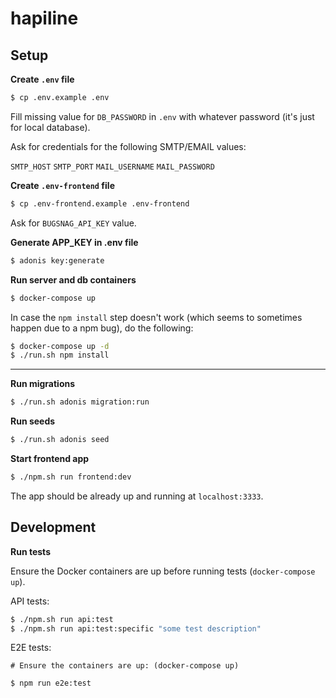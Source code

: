 # hapiline

## Setup

**Create `.env` file**

```bash
$ cp .env.example .env
```

Fill missing value for `DB_PASSWORD` in `.env` with whatever password (it's just for local database).

Ask for credentials for the following SMTP/EMAIL values:

`SMTP_HOST`
`SMTP_PORT`
`MAIL_USERNAME`
`MAIL_PASSWORD`

**Create `.env-frontend` file**

```bash
$ cp .env-frontend.example .env-frontend
```

Ask for `BUGSNAG_API_KEY` value.

**Generate APP_KEY in .env file**

```bash
$ adonis key:generate
```

**Run server and db containers**

```bash
$ docker-compose up
```

In case the `npm install` step doesn't work (which seems to sometimes happen due to a npm bug),
do the following:

```bash
$ docker-compose up -d
$ ./run.sh npm install
```

---

**Run migrations**

```bash
$ ./run.sh adonis migration:run
```

**Run seeds**

```bash
$ ./run.sh adonis seed
```

**Start frontend app**

```bash
$ ./npm.sh run frontend:dev
```

The app should be already up and running at `localhost:3333`.

## Development

**Run tests**

Ensure the Docker containers are up before running tests (`docker-compose up`).

API tests:

```bash
$ ./npm.sh run api:test
$ ./npm.sh run api:test:specific "some test description"
```

E2E tests:

```
# Ensure the containers are up: (docker-compose up)

$ npm run e2e:test
```
